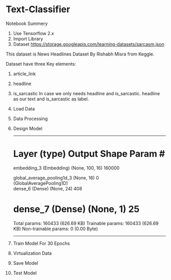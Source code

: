 # Text-Classifier
Notebook Summery
1. Use Tensorflow 2.x
2. Import Library
3. Dataset
  https://storage.googleapis.com/learning-datasets/sarcasm.json

  This dataset is News Headlines Dataset By Rishabh Misra from Keggle.
  
  Dataset have three Key elements:
  
  1. article_link
  2. headline
  3. is_sarcastic
  In case we only needs headline and is_sarcastic. headline as our text and is_sarcastic as label.
4. Load Data
5. Data Processing
6. Design Model
   _________________________________________________________________
   Layer (type)                Output Shape              Param #   
   =================================================================
   embedding_3 (Embedding)     (None, 100, 16)           160000    
   
   global_average_pooling1d_3  (None, 16)                0         
   (GlobalAveragePooling1D)                                       
   dense_6 (Dense)             (None, 24)                408
   
   dense_7 (Dense)             (None, 1)                 25
   =================================================================
   Total params: 160433 (626.69 KB)
   Trainable params: 160433 (626.69 KB)
   Non-trainable params: 0 (0.00 Byte)
   _________________________________________________________________
8. Train Model
   For 30 Epochs
9. Virtualization Data
10. Save Model
11. Test Model
